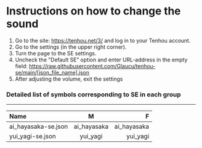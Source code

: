 # __Instructions on how to change the sound__
1. Go to the site: https://tenhou.net/3/ and log in to your Tenhou account.
2. Go to the settings (in the upper right corner).
3. Turn the page to the SE settings.
4. Uncheck the "Default SE" option and enter URL-address in the empty field: https://raw.githubusercontent.com/Glaucu/tenhou-se/main/[json_file_name].json
5. After adjusting the volume, exit the settings

### __Detailed list of symbols corresponding to SE in each group__
***
Name|  M  |  F  
:---|:---:|-----:
ai_hayasaka-se.json|ai_hayasaka|ai_hayasaka
yui_yagi-se.json|yui_yagi|yui_yagi

